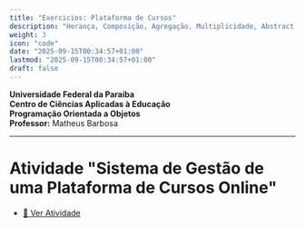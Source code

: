 ```yaml
---
title: "Exercicios: Plataforma de Cursos"
description: "Herança, Composição, Agregação, Multiplicidade, Abstract, Final."
weight: 3
icon: "code"
date: "2025-09-15T00:34:57+01:00"
lastmod: "2025-09-15T00:34:57+01:00"
draft: false
---
```


**Universidade Federal da Paraíba**  
**Centro de Ciências Aplicadas à Educação**  
**Programação Orientada a Objetos**  
**Professor:** Matheus Barbosa

---

# Atividade "Sistema de Gestão de uma Plataforma de Cursos Online"

- [📄 Ver Atividade](https://github.com/ufpb-aps-poo/ativ1_2_plataforma_de_cursos)
